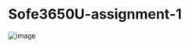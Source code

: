 # Sofe3650U-assignment-1
![image](https://github.com/sajbro3/Sofe3650U-assignment-1/assets/130171415/50dd9be1-2520-4b79-84f0-54e54a292e4a)
